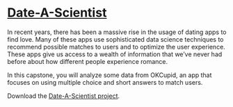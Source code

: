 # [Date-A-Scientist](https://www.codecademy.com/paths/machine-learning/tracks/machine-learning-capstone-skill-path/modules/machine-learning-capstone-project-skill-path/informationals/date-a-scientist-skill-path)

In recent years, there has been a massive rise in the usage of dating apps to find love. 
Many of these apps use sophisticated data science techniques to recommend possible matches to users and to optimize the user experience. 
These apps give us access to a wealth of information that we’ve never had before about how different people experience romance.

In this capstone, you will analyze some data from OKCupid, an app that focuses on using multiple choice and short answers to match users.

Download the [Date-A-Scientist project](https://content.codecademy.com/programs/machine-learning/capstone/capstone_starter.zip).
